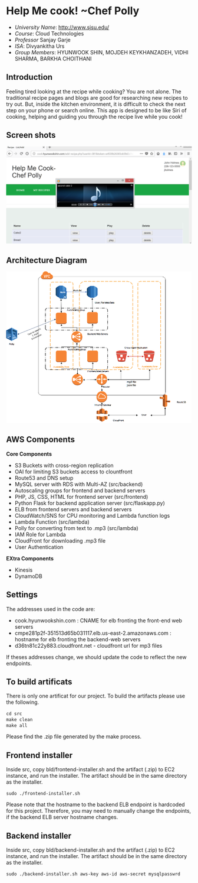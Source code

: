 
# Help Me cook! ~Chef Polly

- *University Name*: http://www.sjsu.edu/
- *Course*: Cloud Technologies
- *Professor* Sanjay Garje
- *ISA*: Divyankitha Urs
- *Group Members*: HYUNWOOK SHIN, MOJDEH KEYKHANZADEH, VIDHI SHARMA, BARKHA CHOITHANI

## Introduction

Feeling tired looking at the recipe while cooking? You are not alone. The traditional
recipe pages and blogs are good for researching new recipes to try out. But, inside
the kitchen environment, it is difficult to check the next step on your phone or search online.
This app is designed to be like Siri of cooking, helping and guiding you through
the recipe live while you cook!

## Screen shots
![Screenshot](other/screenshot.png)

## Architecture Diagram
![Screenshot](other/architecture.png)

## AWS Components

   **Core Components**

   - S3 Buckets with cross-region replication
   - OAI for limiting S3 buckets access to clountfront
   - Route53 and DNS setup
   - MySQL server with RDS with Multi-AZ (src/backend)
   - Autoscaling groups for frontend and backend servers
   - PHP, JS, CSS, HTML for frontend server (src/frontend)
   - Python Flask for backend application server (src/flaskapp.py)
   - ELB from frontend servers and backend servers
   - CloudWatch/SNS for CPU monitoring and Lambda function logs
   - Lambda Function (src/lambda)
   - Polly for converting from text to .mp3 (src/lambda)
   - IAM Role for Lambda
   - CloudFront for downloading .mp3 file
   - User Authentication

   **EXtra Components**
   - Kinesis
   - DynamoDB

## Settings

The addresses used in the code are:
- cook.hyunwookshin.com : CNAME for elb fronting the front-end web servers
- cmpe281p2f-351513d65b031117.elb.us-east-2.amazonaws.com : hostname for elb fronting the backend-web servers 
- d36tn81c22y883.cloudfront.net - cloudfront url for mp3 files

If theses addresses change, we should update the code to reflect the new endpoints.

## To build artificats

There is only one artificat for our project. To build the artifacts
please use the following.

```
cd src
make clean
make all
```

Please find the .zip file generated by the make process.

## Frontend installer

Inside src, copy bld/frontend-installer.sh and the artifact (.zip) to EC2 instance,
and run the installer. The artifact should be in the same directory as the installer.

```
sudo ./frontend-installer.sh
```
Please note that the hostname to the backend ELB endpoint is hardcoded for this project.
Therefore, you may need to manually change the endpoints, if the backend ELB
server hostname changes.

## Backend installer

Inside src, copy bld/backend-installer.sh and the artifact (.zip) to EC2 instance,
and run the installer. The artifact should be in the same directory as the installer.

```
sudo ./backend-installer.sh aws-key aws-id aws-secret mysqlpasswrd
```
